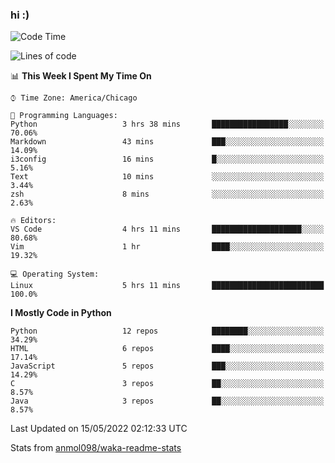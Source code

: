### hi :)

<!--START_SECTION:waka-->
![Code Time](http://img.shields.io/badge/Code%20Time-0%20secs-blue)

![Lines of code](https://img.shields.io/badge/From%20Hello%20World%20I%27ve%20Written-599%20Thousand%20lines%20of%20code-blue)

📊 **This Week I Spent My Time On** 

```text
⌚︎ Time Zone: America/Chicago

💬 Programming Languages: 
Python                   3 hrs 38 mins       █████████████████░░░░░░░░   70.06% 
Markdown                 43 mins             ███░░░░░░░░░░░░░░░░░░░░░░   14.09% 
i3config                 16 mins             █░░░░░░░░░░░░░░░░░░░░░░░░   5.16% 
Text                     10 mins             ░░░░░░░░░░░░░░░░░░░░░░░░░   3.44% 
zsh                      8 mins              ░░░░░░░░░░░░░░░░░░░░░░░░░   2.63%

🔥 Editors: 
VS Code                  4 hrs 11 mins       ████████████████████░░░░░   80.68% 
Vim                      1 hr                ████░░░░░░░░░░░░░░░░░░░░░   19.32%

💻 Operating System: 
Linux                    5 hrs 11 mins       █████████████████████████   100.0%

```

**I Mostly Code in Python** 

```text
Python                   12 repos            ████████░░░░░░░░░░░░░░░░░   34.29% 
HTML                     6 repos             ████░░░░░░░░░░░░░░░░░░░░░   17.14% 
JavaScript               5 repos             ███░░░░░░░░░░░░░░░░░░░░░░   14.29% 
C                        3 repos             ██░░░░░░░░░░░░░░░░░░░░░░░   8.57% 
Java                     3 repos             ██░░░░░░░░░░░░░░░░░░░░░░░   8.57%

```



 Last Updated on 15/05/2022 02:12:33 UTC
<!--END_SECTION:waka-->

Stats from [anmol098/waka-readme-stats](https://github.com/anmol098/waka-readme-stats)